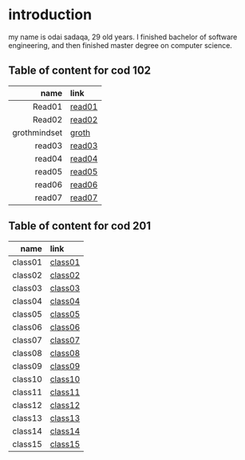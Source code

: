 # introduction 
my name is odai sadaqa, 29 old years. I finished bachelor of software engineering, and then finished master degree on computer science.


## Table of content for cod 102

|name|link|
|----:|:----|
|Read01|[read01](https://odai-sadaqa.github.io/reading-notes/read01)|
|Read02|[read02](https://odai-sadaqa.github.io/reading-notes/read02)|
|grothmindset|[groth](https://odai-sadaqa.github.io/reading-notes/grothmindset)|
|read03|[read03](https://odai-sadaqa.github.io/reading-notes/read03)
|read04|[read04](https://odai-sadaqa.github.io/reading-notes/read04)
|read05|[read05](https://odai-sadaqa.github.io/reading-notes/read05)
|read06|[read06](https://odai-sadaqa.github.io/reading-notes/read06)
|read07|[read07](https://odai-sadaqa.github.io/reading-notes/read07)



## Table of content for cod 201

|name|link|
|----:|:----|
|class01|[class01](https://odai-sadaqa.github.io/reading-notes/class01)|
|class02|[class02](https://odai-sadaqa.github.io/reading-notes/class02)|
|class03|[class03](https://odai-sadaqa.github.io/reading-notes/class03)|
|class04|[class04](https://odai-sadaqa.github.io/reading-notes/class04)|
|class05|[class05](https://odai-sadaqa.github.io/reading-notes/class05)|
|class06|[class06](https://odai-sadaqa.github.io/reading-notes/class06)|
|class07|[class07](https://odai-sadaqa.github.io/reading-notes/class07)|
|class08|[class08](https://odai-sadaqa.github.io/reading-notes/class08)|
|class09|[class09](https://odai-sadaqa.github.io/reading-notes/class09)|
|class10|[class10](https://odai-sadaqa.github.io/reading-notes/class10)|
|class11|[class11](https://odai-sadaqa.github.io/reading-notes/class11)|
|class12|[class12](https://odai-sadaqa.github.io/reading-notes/class12)|
|class13|[class13](https://odai-sadaqa.github.io/reading-notes/class13)|
|class14|[class14](https://odai-sadaqa.github.io/reading-notes/class14)|
|class15|[class15](https://odai-sadaqa.github.io/reading-notes/class15)|

